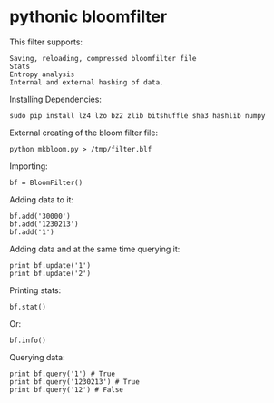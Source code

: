 # pythonic bloomfilter

This filter supports: 

    Saving, reloading, compressed bloomfilter file
    Stats
    Entropy analysis
    Internal and external hashing of data.

Installing Dependencies:

    sudo pip install lz4 lzo bz2 zlib bitshuffle sha3 hashlib numpy

External creating of the bloom filter file:

    python mkbloom.py > /tmp/filter.blf

Importing:

    bf = BloomFilter()

Adding data to it:

    bf.add('30000')
    bf.add('1230213')
    bf.add('1')
    
Adding data and at the same time querying it:

    print bf.update('1')
    print bf.update('2')

Printing stats:

    bf.stat()
    
Or:
    
    bf.info()

Querying data:

    print bf.query('1') # True
    print bf.query('1230213') # True
    print bf.query('12') # False
